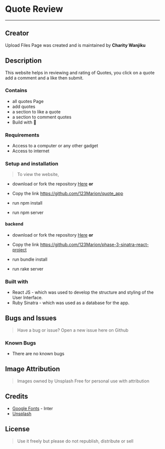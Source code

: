 # Quote Review

***

## Creator

Upload Files Page was created and is maintained by **Charity Wanjiku**

## Description

This website helps in reviewing and rating of Quotes, you click on a quote add a comment and a like then submit.

### Contains

* all quotes Page
* add quotes
* a section to like a quote
* a section to comment quotes
* Build with :smiling_face_with_three_hearts:

### Requirements

* Access to  a computer or any other gadget
* Access to internet

### Setup and installation

> To view the website,

* download or fork the repository [Here](https://github.com/123Marion/quote_app) **or**
* Copy the link <https://github.com/123Marion/quote_app>

* run npm install

* run npm server

#### backend

* download or fork the repository [Here](https://github.com/123Marion/phase-3-sinatra-react-project) **or**
* Copy the link <https://github.com/123Marion/phase-3-sinatra-react-project>

* run bundle install

* run rake server

### Built with

* React JS - which was used to develop the structure and styling of the User Interface.
* Ruby Sinatra - which was used as a database for the app.

## Bugs and Issues

>Have a bug or issue? Open a new issue here on Github

### Known Bugs

* There are no known bugs

## Image Attribution

>Images owned by Unsplash
>Free for personal use with attribution

## Credits

* [Google Fonts](https://fonts.google.com/) - Inter
* [Unsplash](https://unsplash.com/)

## License

> Use it freely but please do not republish, distribute or sell
